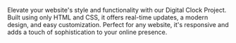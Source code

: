Elevate your website's style and functionality with our Digital Clock Project. Built using only HTML and CSS, it offers real-time updates, a modern design, and easy customization. Perfect for any website, it's responsive and adds a touch of sophistication to your online presence.
